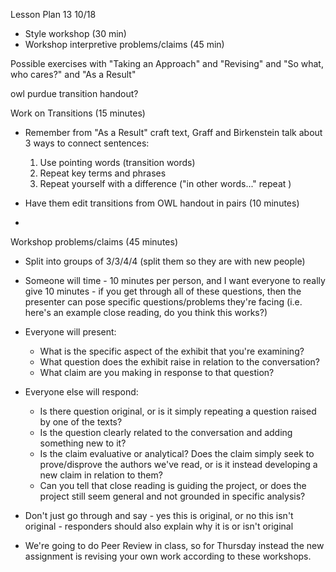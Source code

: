 Lesson Plan 13
10/18

- Style workshop (30 min)
- Workshop interpretive problems/claims (45 min)

Possible exercises with "Taking an Approach" and "Revising" and "So what, who cares?" and "As a Result"

owl purdue transition handout?

Work on Transitions (15 minutes)
- Remember from "As a Result" craft text, Graff and Birkenstein talk about 3 ways to connect sentences:
  1. Use pointing words (transition words)
  2. Repeat key terms and phrases
  3. Repeat yourself with a difference ("in other words..." repeat )

- Have them edit transitions from OWL handout in pairs (10 minutes)
-

Workshop problems/claims (45 minutes)
- Split into groups of 3/3/4/4 (split them so they are with new people)
- Someone will time - 10 minutes per person, and I want everyone to really give 10 minutes - if you get through all of these questions, then the presenter can pose specific questions/problems they're facing (i.e. here's an example close reading, do you think this works?)
- Everyone will present:
  - What is the specific aspect of the exhibit that you're examining?
  - What question does the exhibit raise in relation to the conversation?
  - What claim are you making in response to that question?
- Everyone else will respond:
  - Is there question original, or is it simply repeating a question raised by one of the texts?
  - Is the question clearly related to the conversation and adding something new to it?
  - Is the claim evaluative or analytical? Does the claim simply seek to prove/disprove the authors we've read, or is it instead developing a new claim in relation to them?
  - Can you tell that close reading is guiding the project, or does the project still seem general and not grounded in specific analysis?
- Don't just go through and say - yes this is original, or no this isn't original - responders should also explain why it is or isn't original

- We're going to do Peer Review in class, so for Thursday instead the new assignment is revising your own work according to these workshops.
